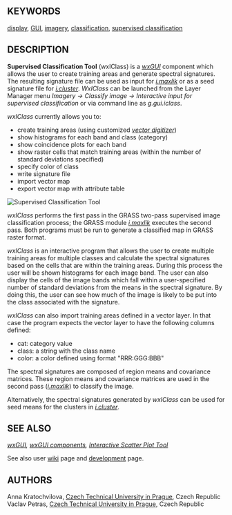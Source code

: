 ## KEYWORDS

[display](display.md), [GUI](topic_GUI.md),
[imagery](keywords.md#imagery),
[classification](keywords.md#classification), [supervised
classification](keywords.md#supervised-classification)

## DESCRIPTION

**Supervised Classification Tool** (wxIClass) is a *[wxGUI](wxGUI.md)*
component which allows the user to create training areas and generate
spectral signatures. The resulting signature file can be used as input
for *[i.maxlik](i.maxlik.md)* or as a seed signature file for
*[i.cluster](i.cluster.md)*. *WxIClass* can be launched from the Layer
Manager menu *Imagery → Classify image → Interactive input for
supervised classification* or via command line as *g.gui.iclass*.

*wxIClass* currently allows you to:

- create training areas (using customized *[vector
  digitizer](wxGUI.vdigit.md)*)
- show histograms for each band and class (category)
- show coincidence plots for each band
- show raster cells that match training areas (within the number of
  standard deviations specified)
- specify color of class
- write signature file
- import vector map
- export vector map with attribute table

<img src="iclass_frame.jpg" data-border="1"
alt="Supervised Classification Tool" />  
  
*wxIClass* performs the first pass in the GRASS two-pass supervised
image classification process; the GRASS module *[i.maxlik](i.maxlik.md)*
executes the second pass. Both programs must be run to generate a
classified map in GRASS raster format.

*wxIClass* is an interactive program that allows the user to create
multiple training areas for multiple classes and calculate the spectral
signatures based on the cells that are within the training areas. During
this process the user will be shown histograms for each image band. The
user can also display the cells of the image bands which fall within a
user-specified number of standard deviations from the means in the
spectral signature. By doing this, the user can see how much of the
image is likely to be put into the class associated with the signature.

*wxIClass* can also import training areas defined in a vector layer. In
that case the program expects the vector layer to have the following
columns defined:

- cat: category value
- class: a string with the class name
- color: a color defined using format "RRR:GGG:BBB"

The spectral signatures are composed of region means and covariance
matrices. These region means and covariance matrices are used in the
second pass (*[i.maxlik](i.maxlik.md)*) to classify the image.

Alternatively, the spectral signatures generated by *wxIClass* can be
used for seed means for the clusters in *[i.cluster](i.cluster.md)*.

## SEE ALSO

*[wxGUI](wxGUI.md), [wxGUI components](wxGUI.components.md),
[Interactive Scatter Plot Tool](wxGUI.iscatt.md)*

See also user [wiki](https://grasswiki.osgeo.org/wiki/WxIClass) page and
[development](https://trac.osgeo.org/grass/wiki/wxGUIDevelopment/wxIClass)
page.

## AUTHORS

Anna Kratochvilova, [Czech Technical University in
Prague](https://www.cvut.cz), Czech Republic  
Vaclav Petras, [Czech Technical University in
Prague](https://www.cvut.cz), Czech Republic

